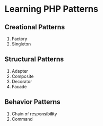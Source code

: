 # Learning PHP Patterns
## Creational Patterns
1. Factory
2. Singleton
## Structural Patterns
1. Adapter
2. Composite
3. Decorator
4. Facade
## Behavior Patterns
1. Chain of responsibility
2. Command